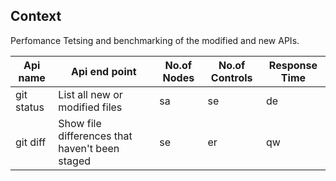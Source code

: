 ## Context
Perfomance Tetsing and benchmarking of the modified and new APIs.


| Api name | Api end point | No.of Nodes | No.of Controls | Response Time |
| --- | --- | --- | --- | --- |
| git status | List all new or modified files | sa | se | de |
| git diff | Show file differences that haven't been staged | se | er | qw |
